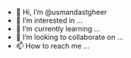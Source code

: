 - 👋 Hi, I’m @usmandastgheer
- 👀 I’m interested in ...
- 🌱 I’m currently learning ...
- 💞️ I’m looking to collaborate on ...
- 📫 How to reach me ...

<!---
usmandastgheer/usmandastgheer is a ✨ special ✨ repository because its `README.md` (this file) appears on your GitHub profile.
You can click the Preview link to take a look at your changes.
--->
